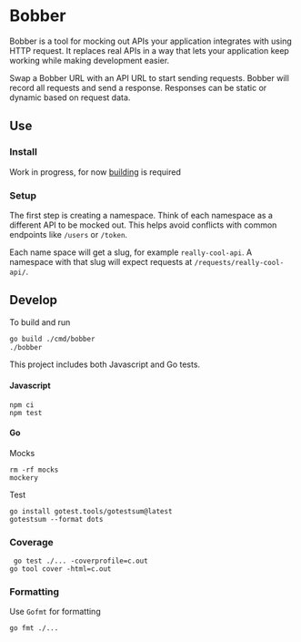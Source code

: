 # Bobber

Bobber is a tool for mocking out APIs your application integrates with using HTTP request. 
It replaces real APIs in a way that lets your application keep working while making development easier.

Swap a Bobber URL with an API URL to start sending requests. Bobber will record all requests and send a response.
Responses can be static or dynamic based on request data.

## Use

### Install

Work in progress, for now [building](#Build) is required

### Setup

The first step is creating a namespace.
Think of each namespace as a different API to be mocked out. 
This helps avoid conflicts with common endpoints like `/users` or `/token`.

Each name space will get a slug, for example `really-cool-api`. A namespace with that slug will expect requests at `/requests/really-cool-api/`.

## Develop

To build and run

```bash
go build ./cmd/bobber
./bobber
```

This project includes both Javascript and Go tests.

#### Javascript

```
npm ci
npm test
```

#### Go

Mocks

```
rm -rf mocks
mockery
```

Test

```
go install gotest.tools/gotestsum@latest
gotestsum --format dots
```

### Coverage

```shell
 go test ./... -coverprofile=c.out
go tool cover -html=c.out
```

### Formatting

Use `Gofmt` for formatting

```
go fmt ./...
```
